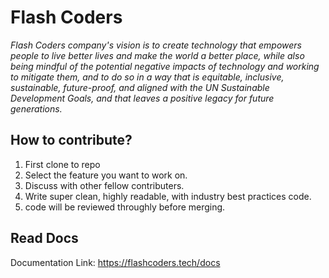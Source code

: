 # Flash Coders

_Flash Coders company's vision is to create technology that empowers people to live better lives and make the world a better place, while also being mindful of the potential negative impacts of technology and working to mitigate them, and to do so in a way that is equitable, inclusive, sustainable, future-proof, and aligned with the UN Sustainable Development Goals, and that leaves a positive legacy for future generations._

## How to contribute?

1. First clone to repo
2. Select the feature you want to work on.
3. Discuss with other fellow contributers.
4. Write super clean, highly readable, with industry best practices code.
5. code will be reviewed throughly before merging.

## Read Docs

Documentation Link: https://flashcoders.tech/docs

